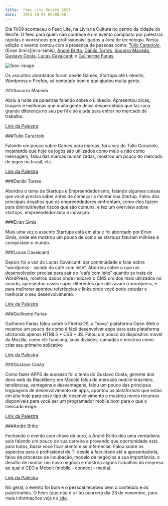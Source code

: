 ```yaml
---
title:  Feec Lite Recife 2013
date:   2013-10-01 09:00:00
---
```


Dia 11/09 aconteceu o Feec Lite, na Livraria Cultura no centro da cidade do Recife. O feec para quem não conhece é um evento composto por palestras rápidas e workshops por profissionais ligados a área de tecnologia. Nesta edição o evento contou com a presença de pessoas como: [Tulio Caraciolo][tulio-caraciolo], [Eiran Simis][eira-simis], [André Britto][andre-britto], [Danilo Torres][danilo-torres], [Socorro Macedo][socorro-macedo], [Gustavo Costa][gustavo-costa], [Lucas Cavalcanti][lucas-cavalcanti] e [Guilherme Farias][guilherme-farias].

![feec-image](../images/feec-lite-2013.jpg "Imagem Feec")

Os assuntos abordados foram desde Games, Startups até Linkedin, Wordpress e Firefox, só conteúdo bom e que ajudou muita gente.

###Socorro Macedo

Abriu a noite de palestras falando sobre o Linkedin. Apresentou dicas, truques e melhorias que muita gente deixa despercebido que faz uma grande diferença no seu perfil e só ajuda para entrar no mercado de trabalho.

<a href="http://www.slideshare.net/lefil/o-que-voc-precisa-saber-sobre-o-linkedin-feecbr" class="link-palestra" title="Link da palestra">Link da Palestra</a>

###Tulio Caraciolo

Falando um pouco sobre Games para marcas, foi a vez do Tulio Caraciolo, mostrando que hoje os jogos são utilizados como meio e não como mensagem, falou das marcas humanizadas, mostrou um pouco do mercado de jogos no brasil, etc..

<a href="http://www.slideshare.net/tuliocaraciolo/games-for-brands-15min" class="link-palestra" title="Link da palestra">Link da Palestra</a>

###Danilo Torres

Abordou o tema de Startups e Empreendedorismo, falando algumas coisas que você precisa saber antes de começar a montar sua Startup. Falou dos principais desafios que os empreendedores emfrentam, como eles fazem para diminuir/evitar riscos que são comuns, e fez um overview sobre startups, empreendedorismo e inovação.

###Eiran Simis

Mais uma vez o assunto Startups está em alta e foi abordado por Eiran Simis, onde ele mostrou um pouco de como as startups faturam milhões e conquistam o mundo.


###Lucas Cavalcanti

Depois foi a vez do Lucas Cavalcanti dar continuidade e falar sobre “wordpress - saindo do café com leite”. Abordou sobre o que um desenvolvedor precisa para sair do “café com leite” quando se trata de WordPress, mostrou dados onde indicava o CMS um dos mais utilizados no mundo, apresentou cases super diferentes que utilizavam o wordpress, e para melhorar apontou referências e links onde você pode estudar e melhorar o seu desenvolvimento.

<a href="http://www.slideshare.net/lucascmelo/wordpress-saindo-do-cafe-com-leite" class="link-palestra" title="Link da palestra">Link da Palestra</a>

###Guilheme Farias

Guilheme Farias falou sobre o FirefoxOS, a “nova” plataforma Open Web e mostrou um pouco de como é fácil desenvolver apps para esta plataforma utilizando apenas HTML5 + CSS + JS. Falou um pouco do dispositivo móvel da Mozilla, como ele funciona, suas divisões, camadas e mostrou como criar seu primeiro aplicativo

<a href="http://www.slideshare.net/guiky/firefoxos-plataforma-open-web" class="link-palestra" title="Link da palestra">Link da Palestra</a>

###Gustavo Costa

Como fazer APPS de sucesso foi o tema do Gustavo Costa, gerente dos devs web da BlackBerry em Maceió falou do mercado mobile brasileiro, tendências, vantagens e desvantagens, falou um pouco das principais linguagens de desenvolvimento de apps, apontou as plataformas que estão em alta hoje para esse tipo de desenvolvimento e mostrou novos recursos disponíveis para você ser um programador mobile bom para o que o mercado exige.

<a href="http://www.slideshare.net/gustavocostaw/mobile-abra-a-cabea" class="link-palestra" title="Link da palestra">Link da Palestra</a>


###André Britto

Fechando o evento com chave de ouro, o André Britto deu uma verdadeira aula falando um pouco de sua carreira e provando que oportunidade está para todos, basta você ficar atento e se diferenciar. Falou sobre os aspectos para o profissional de TI desde a faculdade até a aposentadoria, falou de processo de incubação, modelo de negócios e sua importância, o desafio de montar um novo negócio e mostrou alguns trabalhos da empresa ao qual é CEO a Mobcit (mobile - connect - media).

<a href="http://prezi.com/rmxdkho0ijus/ti-por-um-cara-nao-ti/" class="link-palestra" title="Link da palestra">Link da Palestra</a>

No geral, o evento foi bom e o pessoal recebeu bem o conteúdo e os palestrantes. O Feec (que não é o lite) ocorrerá dia 23 de novembro, para mais informações veja no [site](http://www.feecbr.com.br/pt/ "Site Feec").


[tulio-caraciolo]: https://www.facebook.com/tulio.caraciolo
[eiran-simis]: https://www.facebook.com/eiran.simis
[andre-britto]: https://www.facebook.com/brittoandre25
[danilo-torres]: https://www.facebook.com/danilotf
[socorro-macedo]: https://www.facebook.com/socorro.macedo.16
[gustavo-costa]: https://www.facebook.com/GustavoCostaW
[lucas-cavalcanti]: https://www.facebook.com/lucas.cavalcantimeloqueiroz
[guilherme-farias]: https://www.facebook.com/Guiky
